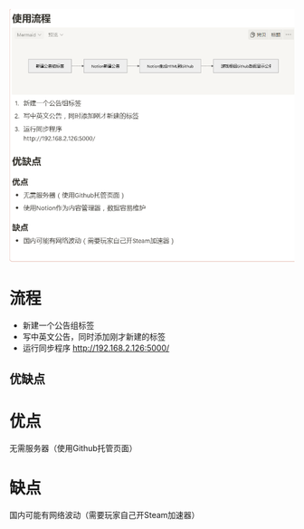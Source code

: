 ![image](https://raw.githubusercontent.com/VeewoGames/NA2Announcements/master/announcements/1.1/20250312_154053_1986559618776808431.png)

# 流程

* 新建一个公告组标签
* 写中英文公告，同时添加刚才新建的标签
* 运行同步程序
http://192.168.2.126:5000/
## 优缺点

# 优点

无需服务器（使用Github托管页面）

# 缺点

国内可能有网络波动（需要玩家自己开Steam加速器）


